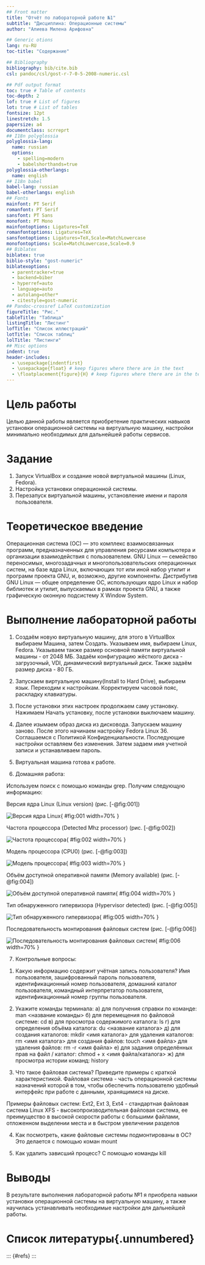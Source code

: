 ```yaml
---
## Front matter
title: "Отчёт по лабораторной работе №1"
subtitle: "Дисциплина: Операционные системы"
author: "Алиева Милена Арифовна"

## Generic otions
lang: ru-RU
toc-title: "Содержание"

## Bibliography
bibliography: bib/cite.bib
csl: pandoc/csl/gost-r-7-0-5-2008-numeric.csl

## Pdf output format
toc: true # Table of contents
toc-depth: 2
lof: true # List of figures
lot: true # List of tables
fontsize: 12pt
linestretch: 1.5
papersize: a4
documentclass: scrreprt
## I18n polyglossia
polyglossia-lang:
  name: russian
  options:
	- spelling=modern
	- babelshorthands=true
polyglossia-otherlangs:
  name: english
## I18n babel
babel-lang: russian
babel-otherlangs: english
## Fonts
mainfont: PT Serif
romanfont: PT Serif
sansfont: PT Sans
monofont: PT Mono
mainfontoptions: Ligatures=TeX
romanfontoptions: Ligatures=TeX
sansfontoptions: Ligatures=TeX,Scale=MatchLowercase
monofontoptions: Scale=MatchLowercase,Scale=0.9
## Biblatex
biblatex: true
biblio-style: "gost-numeric"
biblatexoptions:
  - parentracker=true
  - backend=biber
  - hyperref=auto
  - language=auto
  - autolang=other*
  - citestyle=gost-numeric
## Pandoc-crossref LaTeX customization
figureTitle: "Рис."
tableTitle: "Таблица"
listingTitle: "Листинг"
lofTitle: "Список иллюстраций"
lotTitle: "Список таблиц"
lolTitle: "Листинги"
## Misc options
indent: true
header-includes:
  - \usepackage{indentfirst}
  - \usepackage{float} # keep figures where there are in the text
  - \floatplacement{figure}{H} # keep figures where there are in the text
---
```


# Цель работы

Целью данной работы является приобретение практических навыков установки операционной системы на виртуальную машину, настройки минимально необходимых для дальнейшей работы сервисов.

# Задание

1) Запуск VirtualBox и создание новой виртуальной машины (Linux, Fedora).
2) Настройка установки операционной системы.
3) Перезапуск виртуальной машины, установление имени и пароля пользователя.

# Теоретическое введение

Операционная система (ОС) — это комплекс взаимосвязанных программ, предназначенных для управления ресурсами компьютера и организации взаимодействия с пользователем. GNU Linux — семейство переносимых, многозадачных и многопользовательских операционных систем, на базе ядра Linux, включающих тот или иной набор утилит и программ проекта GNU, и, возможно, другие компоненты. Дистрибутив GNU Linux — общее определение ОС, использующих ядро Linux и набор библиотек и утилит, выпускаемых в рамках проекта GNU, а также графическую оконную подсистему X Window System.

# Выполнение лабораторной работы

1) Создаём новую виртуальную машину, для этого в VirtualBox выбираем Машина, затем Создать. Указываем имя, выбираем Linux, Fedora. Указываем также размер основной памяти виртуальной машины - от 2048 МБ. Задаём конфигурацию жёсткого диска - загрузочный, VDI, динамический виртуальный диск. Также задаём размер диска - 80 ГБ. 

2) Запускаем виртуальную машину(Install to Hard Drive), выбираем язык. Переходим к настройкам. Корректируем часовой пояс, раскладку клавиатуры.

3) После установки этих настроек продолжаем саму установку. Нажимаем Начать установку, после установки выключаем машину.

4) Далее изымаем образ диска из дисковода. Запускаем машину заново. После этого начинаем настройку Fedora Linux 36. Соглашаемся с Политикой Конфиденциальности. Последующие настройки оставляем без изменения. Затем задаем имя учетной записи и устанавливаем пароль. 

5) Виртуальная машина готова к работе.

6) Домашняя работа:

Используем поиск с помощью команды grep. Получим следующую информацию:

Версия ядра Linux (Linux version) (рис. [-@fig:001])

![Версия ядра Linux](image/4.png){ #fig:001 width=70% }

Частота процессора (Detected Mhz processor) (рис. [-@fig:002])

![Частота процессора](image/5.png){ #fig:002 width=70% }

Модель процессора (CPU0) (рис. [-@fig:003])

![Модель процессора](image/6.png){ #fig:003 width=70% }

Объём доступной оперативной памяти (Memory available) (рис. [-@fig:004])

![Объём доступной оперативной памяти](image/7.png){ #fig:004 width=70% }

Тип обнаруженного гипервизора (Hypervisor detected) (рис. [-@fig:005])

![Тип обнаруженного гипервизора](image/8.png){ #fig:005 width=70% }

Последовательность монтирования файловых систем (рис. [-@fig:006])

![Последовательность монтирования файловых систем](image/10.png){ #fig:006 width=70% }

7) Контрольные вопросы:

1. Какую информацию содержит учётная запись пользователя?
Имя пользователя, зашифрованный пароль пользователя, идентификационный номер пользователя, домашний каталог пользователя, командный интерпретатор пользователя, идентификационный номер группы пользователя.

2. Укажите команды терминала:
а) для получения справки по команде: man <название команды>
б) для перемещения по файловой системе: cd
в) для просмотра содержимого каталога: ls
г) для определения объёма каталога: du <название каталога>
д) для создания каталогов: mkdir <имя каталога>
для удаления каталогов: rm <имя каталога>
для создания файлов: touch <имя файла>
для удаления файлов: rm -r <имя файла>
е) для задания определённых прав на файл / каталог: chmod + x <имя файла/каталога>
ж) для просмотра истории команд: history

3. Что такое файловая система? Приведите примеры с краткой характеристикой.
Файловая система - часть операционной системы назначений которой в том, чтобы обеспечить пользователю удобный интерфейс при работе с данными, хранящимися на диске.

Примеры файловых систем: Ext2, Ext 3, Ext4 - стандартная файловая система Linux
XFS - высокопроизводительная файловая система, ее преимущество в высокой скорости работы с большими файлами, отложенном выделении места и в быстром увеличении разделов

4. Как посмотреть, какие файловые системы подмонтированы в ОС?
Это делается с помощью коман mount

5. Как удалить зависший процесс?
С помощью команды kill


# Выводы

В результате выполнения лабораторной работы №1 я приобрела навыки установки операционной системы на виртуальную машину, а также научилась устанавливать необходимые настройки для дальнейшей работы.

# Список литературы{.unnumbered}

::: {#refs}
:::
